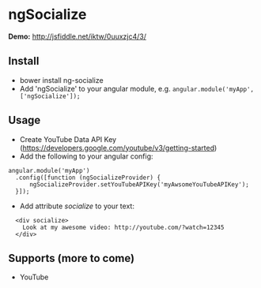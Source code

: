 # ngSocialize

**Demo:** http://jsfiddle.net/iktw/0uuxzjc4/3/

Install
-
* bower install ng-socialize
* Add 'ngSocialize' to your angular module, e.g. ```angular.module('myApp', ['ngSocialize']);```

Usage
-

* Create YouTube Data API Key (https://developers.google.com/youtube/v3/getting-started)
* Add the following to your angular config:
```
angular.module('myApp')
  .config([function (ngSocializeProvider) {
      ngSocializeProvider.setYouTubeAPIKey('myAwsomeYouTubeAPIKey');
  }]);
```
* Add attribute *socialize* to your text:
```
  <div socialize>
    Look at my awesome video: http://youtube.com/?watch=12345
  </div>
```

Supports (more to come)
-
* YouTube
